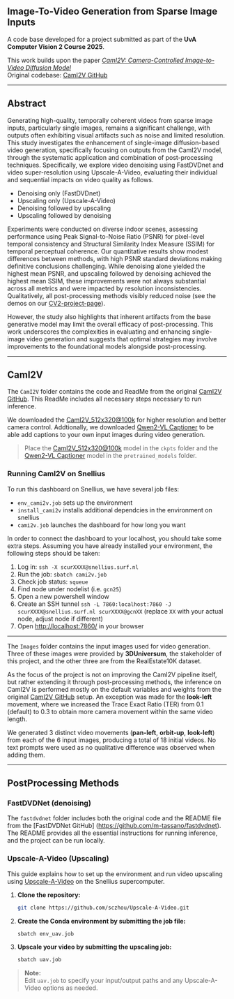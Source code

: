 ##  Image-To-Video Generation from Sparse Image Inputs

A code base developed for a project submitted as part of the **UvA Computer Vision 2 Course 2025**.

This work builds upon the paper _[CamI2V: Camera-Controlled Image-to-Video Diffusion Model](https://arxiv.org/abs/2410.15957)_  
Original codebase: [CamI2V GitHub](https://github.com/ZGCTroy/CamI2V/tree/main)

---

##  Abstract

Generating high-quality, temporally coherent videos from sparse image inputs, particularly single images, remains a significant challenge, with outputs often exhibiting visual artifacts such as noise and limited resolution. This study investigates the enhancement of single-image diffusion-based video generation, specifically focusing on outputs from the CamI2V model, through the systematic application and combination of post-processing techniques. Specifically, we explore video denoising using FastDVDnet and video super-resolution using Upscale-A-Video, evaluating their individual and sequential impacts on video quality as follows.
- Denoising only (FastDVDnet)
- Upscaling only (Upscale-A-Video)
- Denoising followed by upscaling
- Upscaling followed by denoising
  
Experiments were conducted on diverse indoor scenes, assessing performance using Peak Signal-to-Noise Ratio (PSNR) for pixel-level temporal consistency and Structural Similarity Index Measure (SSIM) for temporal perceptual coherence. Our quantitative results show modest differences between methods, with high PSNR standard deviations making definitive conclusions challenging. While denoising alone yielded the highest mean PSNR, and upscaling followed by denoising achieved the highest mean SSIM, these improvements were not always substantial across all metrics and were impacted by resolution inconsistencies. Qualitatively, all post-processing methods visibly reduced noise (see the demos on our [CV2-project-page](https://voytech-0.github.io/CV2-project-page/)). 

However, the study also highlights that inherent artifacts from the base generative model may limit the overall efficacy of post-processing. This work underscores the complexities in evaluating and enhancing single-image video generation and suggests that optimal strategies may involve improvements to the foundational models alongside post-processing.

---

##  CamI2V 

The `CamI2V` folder contains the code and ReadMe from the original [CamI2V GitHub](https://github.com/ZGCTroy/CamI2V/tree/main). This ReadMe includes all necessary steps necessary to run inference. 

We downloaded the [CamI2V_512x320@100k](https://huggingface.co/MuteApo/CamI2V/blob/main/512_cami2v_100k.pt) for higher resolution and better camera control. Addtionally, we downloaded [Qwen2-VL Captioner](https://huggingface.co/Qwen/Qwen2-VL-7B-Instruct-AWQ) to be able add captions to your own input images during video generation.

> Place the [CamI2V_512x320@100k](https://huggingface.co/MuteApo/CamI2V/blob/main/512_cami2v_100k.pt) model in the `ckpts` folder and the [Qwen2-VL Captioner](https://huggingface.co/Qwen/Qwen2-VL-7B-Instruct-AWQ) model in the `pretrained_models` folder.

### Running CamI2V on Snellius

To run this dashboard on Snellius, we have several job files:
- `env_cami2v.job` sets up the environment
- `install_cami2v` installs additional dependcies in the environment on snellius
- `cami2v.job` launches the dashboard for how long you want

In order to connect the dashboard to your localhost, you should take some extra steps. Assuming you have already installed your environment, the following steps should be taken:
1. Log in: `ssh -X scurXXXX@snellius.surf.nl`
2. Run the job: `sbatch cami2v.job`
3. Check job status: `squeue`
4. Find node under nodelist (i.e. `gcn25`)
5. Open a new powershell window
6. Create an SSH tunnel `ssh -L 7860:localhost:7860 -J scurXXXX@snellius.surf.nl scurXXXX@gcnXX` (replace `XX` with your actual node, adjust node if different)
7. Open [http://localhost:7860/](http://localhost:7860/) in your browser

---

The `Images` folder contains the input images used for video generation. Three of these images were provided by **3DUniversum**, the stakeholder of this project, and the other three are from the RealEstate10K dataset. 

As the focus of the project is not on improving the CamI2V pipeline itself, but rather extending it through post-processing methods, the inference on CamI2V is performed mostly on the default variables and weights from the original [CamI2V GitHub](https://github.com/ZGCTroy/CamI2V/tree/main) setup. An exception was made for the **look-left** movement, where we increased the Trace Exact Ratio (TER) from 0.1 (default) to 0.3 to obtain more camera movement within the same video length. 

We generated 3 distinct video movements (**pan-left**, **orbit-up**, **look-left**) from each of the 6 input images, producing a total of 18 initial videos. No text prompts were used as no qualitative difference was observed when adding them. 

---

##  PostProcessing Methods

### FastDVDNet (denoising)
The `fastdvdnet` folder includes both the original code and the README file from the [FastDVDNet GitHub] (https://github.com/m-tassano/fastdvdnet). The README provides all the essential instructions for running inference, and the project can be run locally.


### Upscale-A-Video (Upscaling)

This guide explains how to set up the environment and run video upscaling using [Upscale-A-Video](https://github.com/sczhou/Upscale-A-Video) on the Snellius supercomputer.

1. **Clone the repository:**
   ```bash
   git clone https://github.com/sczhou/Upscale-A-Video.git
   ```

2. **Create the Conda environment by submitting the job file:**
   ```bash
   sbatch env_uav.job
   ```

3. **Upscale your video by submitting the upscaling job:**
   ```bash
   sbatch uav.job
   ```

> **Note:**  
> Edit `uav.job` to specify your input/output paths and any Upscale-A-Video options as needed.